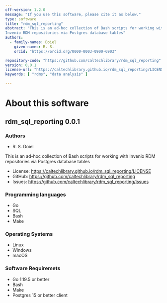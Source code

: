 ```yaml
---
cff-version: 1.2.0
message: "If you use this software, please cite it as below."
type: software
title: "rdm_sql_reporting"
abstract: "This is an ad-hoc collection of Bash scripts for working with
Invenio RDM repositories via Postgres database tables"
authors:
  - family-names: Doiel
    given-names: R. S.
    orcid: "https://orcid.org/0000-0003-0900-6903"

repository-code: "https://github.com/caltechlibrary/rdm_sql_reporting"
version: 0.0.1
license-url: "https://caltechlibrary.github.io/rdm_sql_reporting/LICENSE"
keywords: [ "rdms", "data analysis" ]

---
```


About this software
===================

## rdm_sql_reporting 0.0.1

### Authors

- R. S. Doiel



This is an ad-hoc collection of Bash scripts for working with Invenio
RDM repositories via Postgres database tables

- License: https://caltechlibrary.github.io/rdm_sql_reporting/LICENSE
- GitHub: https://github.com/caltechlibrary/rdm_sql_reporting
- Issues: https://github.com/caltechlibrary/rdm_sql_reporting/issues


### Programming languages

- Go
- SQL
- Bash
- Make

### Operating Systems

- Linux
- Windows
- macOS

### Software Requiremets

- Go 1.19.5 or better
- Bash
- Make
- Postgres 15 or better client
